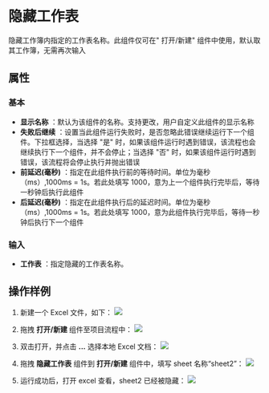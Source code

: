 # 隐藏工作表

隐藏工作簿内指定的工作表名称。此组件仅可在&quot; 打开/新建&quot; 组件中使用，默认取其工作簿，无需再次输入

## 属性

### 基本

- **显示名称** ：默认为该组件的名称。支持更改，用户自定义此组件的显示名称
- **失败后继续** ：设置当此组件运行失败时，是否忽略此错误继续运行下一个组件。下拉框选择，当选择 "是" 时，如果该组件运行时遇到错误，该流程也会继续执行下一个组件，并不会停止；当选择 "否" 时，如果该组件运行时遇到错误，该流程将会停止执行并抛出错误
- **前延迟(毫秒)** ：指定在此组件执行前的等待时间。单位为毫秒（ms）,1000ms = 1s。若此处填写 1000，意为上一个组件执行完毕后，等待一秒钟后执行此组件
- **后延迟(毫秒)** ：指定在此组件执行后的延迟时间。单位为毫秒（ms）,1000ms = 1s。若此处填写 1000，意为此组件执行完毕后，等待一秒钟后执行下一个组件
### 输入

- **工作表** ：指定隐藏的工作表名称。

## 操作样例

1. 新建一个 Excel 文件，如下：
![](https://docimages.blob.core.chinacloudapi.cn/images/Activities/GetWorksheetsName1.png)

2. 拖拽 **打开/新建** 组件至项目流程中：
![](https://docimages.blob.core.chinacloudapi.cn/images/Activities/OpenExcel1.png)

3. 双击打开，并点击 **...** 选择本地 Excel 文档：
![](https://docimages.blob.core.chinacloudapi.cn/images/Activities/OpenExcel2.png)

4. 拖拽 **隐藏工作表** 组件到 **打开/新建** 组件中，填写 sheet 名称“sheet2”：
![](https://docimages.blob.core.chinacloudapi.cn/images/Activities/HideWorksheets1.png)

5. 运行成功后，打开 excel 查看，sheet2 已经被隐藏：
![](https://docimages.blob.core.chinacloudapi.cn/images/Activities/HideWorksheets2.png)
